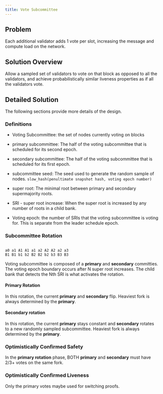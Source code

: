 ```yaml
---
title: Vote Subcommittee
---
```


## Problem

Each additional validator adds 1 vote per slot, increasing the
message and compute load on the network.

## Solution Overview

Allow a sampled set of validators to vote on that block as opposed
to all the validators, and achieve probabilistically similar liveness
properties as if all the validators vote.

## Detailed Solution

The following sections provide more details of the design.

### Definitions

* Voting Subcommittee: the set of nodes currently voting on blocks

* primary subcommittee: The half of the voting subcommittee that
is scheduled for its second epoch.

* secondary subcommittee: The half of the voting subcommittee that
is scheduled for its first epoch.

* subcommittee seed: The seed used to generate the random sample of
nodes. `slow_hash(penultimate snapshot hash, voting epoch number)`

* super root: The minimal root between primary and secondary
supermajority roots.

* SRI - super root increase: When the super root is increased by
any number of roots in a child bank.

* Voting epoch: the number of SRIs that the voting subcommittee
is voting for. This is separate from the leader schedule epoch.

### Subcommittee Rotation

```

a0 a1 A1 A1 a1 a2 A2 A2 a2 a3
B1 B1 b1 b2 B2 B2 b2 b3 B3 B3
```

Voting subcommittee is composed of a **primary** and **secondary**
committies. The voting epoch boundary occurs after N super root
increases. The child bank that detects the Nth SRI is what activates
the rotation.

#### Primary Rotation

In this rotation, the current **primary** and **secondary** flip.
Heaviest fork is always determined by the **primary**.

#### Secondary rotation

In this rotation, the current **primary** stays constant and
**secondary** rotates to a new randomly sampled subcommittee.
Heaviest fork is always determined by the **primary**.

### Optimistically Confirmed Safety

In the **primary rotation** phase, BOTH **primary** and **secondary**
must have 2/3+ votes on the same fork.

### Optimistically Confirmed Liveness

Only the primary votes maybe used for switching proofs.
